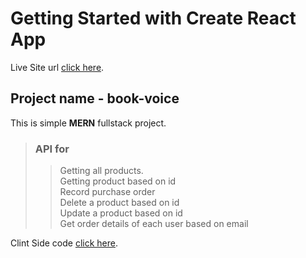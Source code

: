 # Getting Started with Create React App

Live Site url [click here](https://book-voice.netlify.app/).

## Project name - book-voice

This is simple **MERN** fullstack project.  


> ### API for
>> Getting all products.  
>> Getting product based on id  
>> Record purchase order  
>> Delete a product based on id  
>> Update a product based on id  
>> Get order details of each user based on email



Clint Side code [click here](https://github.com/Oshan12345/book-voice-client).
